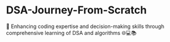 # DSA-Journey-From-Scratch
🔧 Enhancing coding expertise and decision-making skills through comprehensive learning of DSA and algorithms 🌐💻📚
